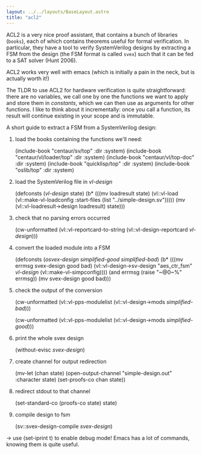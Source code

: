 ```yaml
---
layout: ../../layouts/BaseLayout.astro
title: "acl2"
---
```

ACL2 is a very nice proof assistant, that contains a bunch of libraries (`books`), each of which contains theorems useful for formal verification.
In particular, they have a tool to verify SystemVerilog designs by extracting a FSM from the design (the FSM format is called `svex`) such that it can be fed to a SAT solver (Hunt 2006).

ACL2 works very well with emacs (which is initially a pain in the neck, but is actually worth it!)

The TLDR to use ACL2 for hardware verification is quite straightforward: there are no variables, we call one by one the functions we want to apply and store them in *constants*, which
we can then use as arguments for other functions. I like to think about it incrementally: once you call a function, its result will continue existing in your scope and is immutable.

A short guide to extract a FSM from a SystemVerilog design:

1. load the books containing the functions we'll need:

    (include-book "centaur/sv/top" :dir :system)
    (include-book "centaur/vl/loader/top" :dir :system)
    (include-book "centaur/vl/top-doc" :dir :system)
    (include-book "quicklisp/top" :dir :system)
    (include-book "oslib/top" :dir :system)

2. load the SystemVerilog file in *vl-design*

    (defconsts
    (*vl-design* state)
    (b*
        (((mv loadresult state)
        (vl::vl-load (vl::make-vl-loadconfig :start-files (list "../simple-design.sv")))))
        (mv (vl::vl-loadresult->design loadresult)
            state)))

3. check that no parsing errors occurred

    (cw-unformatted (vl::vl-reportcard-to-string
                     (vl::vl-design-reportcard *vl-design*)))

4. convert the loaded module into a FSM

    (defconsts
        (*osvex-design* *simplified-good*
                            *simplified-bad*)
        (b* (((mv errmsg svex-design good bad)
            (vl::vl-design->sv-design "aes_ctr_fsm" *vl-design*
                                        (vl::make-vl-simpconfig))))
        (and errmsg (raise "~@0~%" errmsg))
        (mv svex-design good bad)))

5. check the output of the conversion

    (cw-unformatted
    (vl::vl-pps-modulelist (vl::vl-design->mods *simplified-bad*)))

    (cw-unformatted
    (vl::vl-pps-modulelist (vl::vl-design->mods *simplified-good*)))

6. print the whole svex design

    (without-evisc *svex-design*)

7. create channel for output redirection

    (mv-let (chan state)
            (open-output-channel "simple-design.out" :character state)
            (set-proofs-co chan state))

8. redirect stdout to that channel

    (set-standard-co (proofs-co state) state)

9. compile design to fsm

    (sv::svex-design-compile *svex-design*)

-> use (set-iprint t) to enable debug mode!
Emacs has a lot of commands, knowing them is quite useful.

